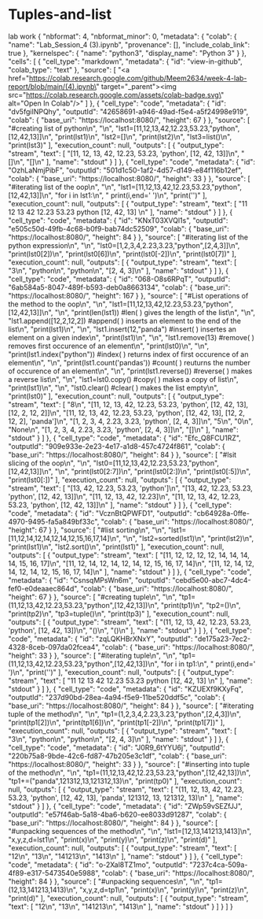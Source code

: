 # Tuples-and-list
lab work
{
  "nbformat": 4,
  "nbformat_minor": 0,
  "metadata": {
    "colab": {
      "name": "Lab_Session_4 (3).ipynb",
      "provenance": [],
      "include_colab_link": true
    },
    "kernelspec": {
      "name": "python3",
      "display_name": "Python 3"
    }
  },
  "cells": [
    {
      "cell_type": "markdown",
      "metadata": {
        "id": "view-in-github",
        "colab_type": "text"
      },
      "source": [
        "<a href=\"https://colab.research.google.com/github/Meem2634/week-4-lab-report/blob/main/(4).ipynb\" target=\"_parent\"><img src=\"https://colab.research.google.com/assets/colab-badge.svg\" alt=\"Open In Colab\"/></a>"
      ]
    },
    {
      "cell_type": "code",
      "metadata": {
        "id": "dv5fgiINPQhy",
        "outputId": "42658691-a946-49ad-f5e4-a5f24998e919",
        "colab": {
          "base_uri": "https://localhost:8080/",
          "height": 67
        }
      },
      "source": [
        "#creating list of python\n",
        "\n",
        "lst1=[11,12,13,42,12.23,53.23,\"python\",[12,42,13]]\n",
        "print(lst1)\n",
        "lst2=[]\n",
        "print(lst2)\n",
        "lst3=list()\n",
        "print(lst3)"
      ],
      "execution_count": null,
      "outputs": [
        {
          "output_type": "stream",
          "text": [
            "[11, 12, 13, 42, 12.23, 53.23, 'python', [12, 42, 13]]\n",
            "[]\n",
            "[]\n"
          ],
          "name": "stdout"
        }
      ]
    },
    {
      "cell_type": "code",
      "metadata": {
        "id": "OzhLaNmjPibF",
        "outputId": "501d1c50-1af2-4d57-d149-e84f116b12ef",
        "colab": {
          "base_uri": "https://localhost:8080/",
          "height": 33
        }
      },
      "source": [
        "#iterating list of the oop\n",
        "\n",
        "lst1=[11,12,13,42,12.23,53.23,\"python\",[12,42,13]]\n",
        "for i in lst1:\n",
        "    print(i,end=' ')\n",
        "print('')"
      ],
      "execution_count": null,
      "outputs": [
        {
          "output_type": "stream",
          "text": [
            "11 12 13 42 12.23 53.23 python [12, 42, 13] \n"
          ],
          "name": "stdout"
        }
      ]
    },
    {
      "cell_type": "code",
      "metadata": {
        "id": "KNxT03XVQl1s",
        "outputId": "e505c50d-49fb-4c68-b0f9-bab74dc52509",
        "colab": {
          "base_uri": "https://localhost:8080/",
          "height": 84
        }
      },
      "source": [
        "#iterating list  of the python expression\n",
        "\n",
        "lst0=[1,2,3,4,2.23,3.23,\"python\",[2,4,3]]\n",
        "print(lst0[2])\n",
        "print(lst0[6])\n",
        "print(lst0[-2])\n",
        "print(lst0[7])"
      ],
      "execution_count": null,
      "outputs": [
        {
          "output_type": "stream",
          "text": [
            "3\n",
            "python\n",
            "python\n",
            "[2, 4, 3]\n"
          ],
          "name": "stdout"
        }
      ]
    },
    {
      "cell_type": "code",
      "metadata": {
        "id": "068-O8s6RPqT",
        "outputId": "6ab584a5-8047-489f-b593-deb0a8663134",
        "colab": {
          "base_uri": "https://localhost:8080/",
          "height": 167
        }
      },
      "source": [
        "#List operations of the method to the oop\n",
        "\n",
        "lst1=[11,12,13,42,12.23,53.23,\"python\",[12,42,13]]\n",
        "\n",
        "print(len(lst1))                #len( ) gives the length of the list\n",
        "\n",
        "lst1.append([12,2,12,2])        #append( ) inserts an element to the end of the list\n",
        "print(lst1)\n",
        "\n",
        "lst1.insert(12,\"panda\")         #insert( ) insertes an element on a given index\n",
        "print(lst1)\n",
        "\n",
        "lst1.remove(13)                  #remove( ) removes first occurence of an element\n",
        "print(lst0)\n",
        "\n",
        "print(lst1.index(\"python\"))     #index( ) returns index of first occurence of an element\n",
        "\n",
        "print(lst1.count('pandas'))     #count( ) reuturns the number of occurence of an element\n",
        "\n",
        "print(lst1.reverse())           #reverse( ) makes a reverse list\n",
        "\n",
        "lst1=lst0.copy()                #copy( ) makes a copy of list\n",
        "print(lst1)\n",
        "\n",
        "lst0.clear()                    #clear( ) makes the list empty\n",
        "print(lst0)"
      ],
      "execution_count": null,
      "outputs": [
        {
          "output_type": "stream",
          "text": [
            "8\n",
            "[11, 12, 13, 42, 12.23, 53.23, 'python', [12, 42, 13], [12, 2, 12, 2]]\n",
            "[11, 12, 13, 42, 12.23, 53.23, 'python', [12, 42, 13], [12, 2, 12, 2], 'panda']\n",
            "[1, 2, 3, 4, 2.23, 3.23, 'python', [2, 4, 3]]\n",
            "5\n",
            "0\n",
            "None\n",
            "[1, 2, 3, 4, 2.23, 3.23, 'python', [2, 4, 3]]\n",
            "[]\n"
          ],
          "name": "stdout"
        }
      ]
    },
    {
      "cell_type": "code",
      "metadata": {
        "id": "Efc_Q8FCU1RZ",
        "outputId": "909e933e-2e23-4e17-a1d8-457c4724f861",
        "colab": {
          "base_uri": "https://localhost:8080/",
          "height": 84
        }
      },
      "source": [
        "#lsit slicing of the oop\n",
        "\n",
        "lst0=[11,12,13,42,12.23,53.23,\"python\",[12,42,13]]\n",
        "\n",
        "print(lst0[2:7])\n",
        "print(lst0[2:])\n",
        "print(lst0[:5])\n",
        "print(lst0[:])"
      ],
      "execution_count": null,
      "outputs": [
        {
          "output_type": "stream",
          "text": [
            "[13, 42, 12.23, 53.23, 'python']\n",
            "[13, 42, 12.23, 53.23, 'python', [12, 42, 13]]\n",
            "[11, 12, 13, 42, 12.23]\n",
            "[11, 12, 13, 42, 12.23, 53.23, 'python', [12, 42, 13]]\n"
          ],
          "name": "stdout"
        }
      ]
    },
    {
      "cell_type": "code",
      "metadata": {
        "id": "VcznBtQPWFD1",
        "outputId": "cb64928a-0ffe-4970-9495-fa5a849bf33c",
        "colab": {
          "base_uri": "https://localhost:8080/",
          "height": 67
        }
      },
      "source": [
        "#list sorting\n",
        "\n",
        "lst1=[11,12,14,12,14,12,14,12,15,16,17,14]\n",
        "\n",
        "lst2=sorted(lst1)\n",
        "print(lst2)\n",
        "print(lst1)\n",
        "lst2.sort()\n",
        "print(lst1)"
      ],
      "execution_count": null,
      "outputs": [
        {
          "output_type": "stream",
          "text": [
            "[11, 12, 12, 12, 12, 14, 14, 14, 14, 15, 16, 17]\n",
            "[11, 12, 14, 12, 14, 12, 14, 12, 15, 16, 17, 14]\n",
            "[11, 12, 14, 12, 14, 12, 14, 12, 15, 16, 17, 14]\n"
          ],
          "name": "stdout"
        }
      ]
    },
    {
      "cell_type": "code",
      "metadata": {
        "id": "CsnsqMPsWn6m",
        "outputId": "cebd5e00-abc7-4dc4-fef0-e0deaaec864d",
        "colab": {
          "base_uri": "https://localhost:8080/",
          "height": 67
        }
      },
      "source": [
        "#creating tuple\n",
        "\n",
        "tp1=(11,12,13,42,12.23,53.23,\"python\",[12,42,13])\n",
        "print(tp1)\n",
        "tp2=()\n",
        "print(tp2)\n",
        "tp3=tuple()\n",
        "print(tp3)"
      ],
      "execution_count": null,
      "outputs": [
        {
          "output_type": "stream",
          "text": [
            "(11, 12, 13, 42, 12.23, 53.23, 'python', [12, 42, 13])\n",
            "()\n",
            "()\n"
          ],
          "name": "stdout"
        }
      ]
    },
    {
      "cell_type": "code",
      "metadata": {
        "id": "zqLQKHBrXNxY",
        "outputId": "de175a23-7ec2-4328-8ceb-097da02fcea4",
        "colab": {
          "base_uri": "https://localhost:8080/",
          "height": 33
        }
      },
      "source": [
        "#iterating tuple\n",
        "\n",
        "tp1=(11,12,13,42,12.23,53.23,\"python\",[12,42,13])\n",
        "for i in tp1:\n",
        "    print(i,end=' ')\n",
        "print('')"
      ],
      "execution_count": null,
      "outputs": [
        {
          "output_type": "stream",
          "text": [
            "11 12 13 42 12.23 53.23 python [12, 42, 13] \n"
          ],
          "name": "stdout"
        }
      ]
    },
    {
      "cell_type": "code",
      "metadata": {
        "id": "KZUEXf9KXyFq",
        "outputId": "237d90bd-28ea-4a94-f5e9-11be520ddf5c",
        "colab": {
          "base_uri": "https://localhost:8080/",
          "height": 84
        }
      },
      "source": [
        "#iterating tuple of the method\n",
        "\n",
        "tp1=(1,2,3,4,2.23,3.23,\"python\",[2,4,3])\n",
        "print(tp1[2])\n",
        "print(tp1[6])\n",
        "print(tp1[-2])\n",
        "print(tp1[7])"
      ],
      "execution_count": null,
      "outputs": [
        {
          "output_type": "stream",
          "text": [
            "3\n",
            "python\n",
            "python\n",
            "[2, 4, 3]\n"
          ],
          "name": "stdout"
        }
      ]
    },
    {
      "cell_type": "code",
      "metadata": {
        "id": "J0R9_6tYYU6j",
        "outputId": "220b75a8-9bde-42c6-fd87-47b205e3c1df",
        "colab": {
          "base_uri": "https://localhost:8080/",
          "height": 33
        }
      },
      "source": [
        "#inserting into tuple of the method\n",
        "\n",
        "tp1=(11,12,13,42,12.23,53.23,\"python\",[12,42,13])\n",
        "tp1+=(\"panda\",121312,13,121312,13)\n",
        "print(tp0)"
      ],
      "execution_count": null,
      "outputs": [
        {
          "output_type": "stream",
          "text": [
            "(11, 12, 13, 42, 12.23, 53.23, 'python', [12, 42, 13], 'panda', 121312, 13, 121312, 13)\n"
          ],
          "name": "stdout"
        }
      ]
    },
    {
      "cell_type": "code",
      "metadata": {
        "id": "ZWp59vSEZfJJ",
        "outputId": "e57f46ab-5a18-4ba6-b620-ee8033d91287",
        "colab": {
          "base_uri": "https://localhost:8080/",
          "height": 84
        }
      },
      "source": [
        "#unpacking sequences of the method\n",
        "\n",
        "lst1=[12,13,141213,1413]\n",
        "x,y,z,d=lst1\n",
        "print(x)\n",
        "print(y)\n",
        "print(z)\n",
        "print(d)"
      ],
      "execution_count": null,
      "outputs": [
        {
          "output_type": "stream",
          "text": [
            "12\n",
            "13\n",
            "141213\n",
            "1413\n"
          ],
          "name": "stdout"
        }
      ]
    },
    {
      "cell_type": "code",
      "metadata": {
        "id": "o-2Xal8TZ1mo",
        "outputId": "7237c4ca-509a-4f89-e317-5473540e5988",
        "colab": {
          "base_uri": "https://localhost:8080/",
          "height": 84
        }
      },
      "source": [
        "#unpacking sequences\n",
        "\n",
        "tp1=(12,13,141213,1413)\n",
        "x,y,z,d=tp1\n",
        "print(x)\n",
        "print(y)\n",
        "print(z)\n",
        "print(d)"
      ],
      "execution_count": null,
      "outputs": [
        {
          "output_type": "stream",
          "text": [
            "12\n",
            "13\n",
            "141213\n",
            "1413\n"
          ],
          "name": "stdout"
        }
      ]
    }
  ]
}
